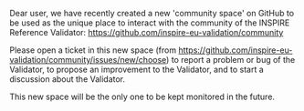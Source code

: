 Dear user,
we have recently created a new 'community space' on GitHub to be used as the unique place to interact with the community of the INSPIRE Reference Validator: https://github.com/inspire-eu-validation/community

Please open a ticket in this new space (from https://github.com/inspire-eu-validation/community/issues/new/choose) to report a problem or bug of the Validator, to propose an improvement to the Validator, and to start a discussion about the Validator.

This new space will be the only one to be kept monitored in the future.
